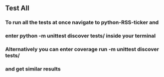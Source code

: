 ## Test All
### To run all the tests at once navigate to python-RSS-ticker and
### enter python -m unittest discover tests/ inside your terminal
### Alternatively you can enter coverage run -m unittest discover tests/ 
### and get similar results
